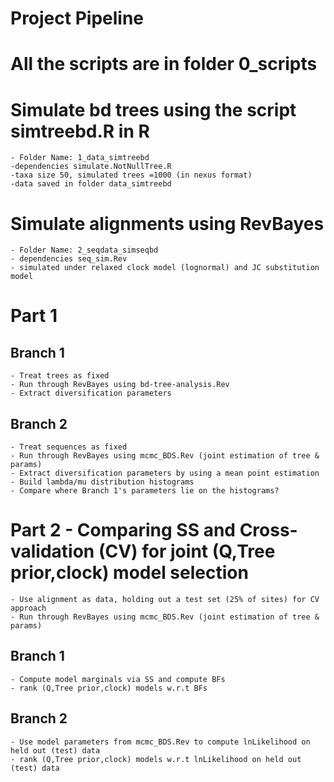 # Project Pipeline
# All the scripts are in folder 0_scripts

# Simulate  bd trees using the script simtreebd.R in R
    - Folder Name: 1_data_simtreebd
    -dependencies simulate.NotNullTree.R
    -taxa size 50, simulated trees =1000 (in nexus format)
    -data saved in folder data_simtreebd

# Simulate alignments using RevBayes
    - Folder Name: 2_seqdata_simseqbd
    - dependencies seq_sim.Rev
    - simulated under relaxed clock model (lognormal) and JC substitution model

# Part 1
  ## Branch 1
    - Treat trees as fixed
    - Run through RevBayes using bd-tree-analysis.Rev
    - Extract diversification parameters

  ## Branch 2
    - Treat sequences as fixed
    - Run through RevBayes using mcmc_BDS.Rev (joint estimation of tree & params)
    - Extract diversification parameters by using a mean point estimation
    - Build lambda/mu distribution histograms
    - Compare where Branch 1's parameters lie on the histograms?

# Part 2 - Comparing SS and Cross-validation (CV) for joint (Q,Tree prior,clock) model selection
    - Use alignment as data, holding out a test set (25% of sites) for CV approach
    - Run through RevBayes using mcmc_BDS.Rev (joint estimation of tree & params)
  ## Branch 1
    - Compute model marginals via SS and compute BFs
    - rank (Q,Tree prior,clock) models w.r.t BFs
  ## Branch 2
    - Use model parameters from mcmc_BDS.Rev to compute lnLikelihood on held out (test) data
    - rank (Q,Tree prior,clock) models w.r.t lnLikelihood on held out (test) data 
